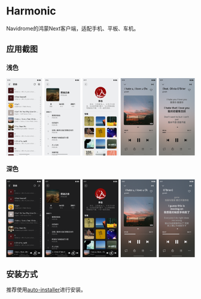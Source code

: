 # Harmonic

Navidrome的鸿蒙Next客户端，适配手机、平板、车机。

## 应用截图

### 浅色

<div style="display: flex; justify-content: space-between;">
  <img src="./assets/light1.png" alt="Image 1" style="width: 19%;">
  <img src="./assets/light2.png" alt="Image 2" style="width: 19%;">
  <img src="./assets/light3.png" alt="Image 3" style="width: 19%;">
  <img src="./assets/light4.png" alt="Image 4" style="width: 19%;">
  <img src="./assets/light5.png" alt="Image 5" style="width: 19%;">
</div>

### 深色

<div style="display: flex; justify-content: space-between;">
  <img src="./assets/dark1.png" alt="Image 1" style="width: 19%;">
  <img src="./assets/dark2.png" alt="Image 2" style="width: 19%;">
  <img src="./assets/dark3.png" alt="Image 3" style="width: 19%;">
  <img src="./assets/dark4.png" alt="Image 4" style="width: 19%;">
  <img src="./assets/dark5.png" alt="Image 5" style="width: 19%;">
</div>

## 安装方式

推荐使用[auto-installer](https://github.com/likuai2010/auto-installer)进行安装。
